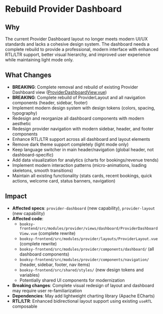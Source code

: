 # Rebuild Provider Dashboard

## Why

The current Provider Dashboard layout no longer meets modern UI/UX standards and lacks a cohesive design system. The dashboard needs a complete rebuild to provide a professional, modern interface with enhanced RTL/LTR support, better visual hierarchy, and improved user experience while maintaining light mode only.

## What Changes

- **BREAKING**: Complete removal and rebuild of existing Provider Dashboard view ([ProviderDashboardView.vue](../../booksy-frontend/src/modules/provider/views/dashboard/ProviderDashboardView.vue))
- **BREAKING**: Complete rebuild of ProviderLayout and all navigation components (header, sidebar, footer)
- Implement modern design system with design tokens (colors, spacing, typography)
- Redesign and reorganize all dashboard components with modern aesthetic
- Redesign provider navigation with modern sidebar, header, and footer components
- Enhance RTL/LTR support across all dashboard and layout elements
- Remove dark theme support completely (light mode only)
- Keep language switcher in main header/navigation (global header, not dashboard-specific)
- Add data visualization for analytics (charts for bookings/revenue trends)
- Implement modern interaction patterns (micro-animations, loading skeletons, smooth transitions)
- Maintain all existing functionality (stats cards, recent bookings, quick actions, welcome card, status banners, navigation)

## Impact

- **Affected specs**: `provider-dashboard` (new capability), `provider-layout` (new capability)
- **Affected code**:
  - `booksy-frontend/src/modules/provider/views/dashboard/ProviderDashboardView.vue` (complete rewrite)
  - `booksy-frontend/src/modules/provider/layouts/ProviderLayout.vue` (complete rewrite)
  - `booksy-frontend/src/modules/provider/components/dashboard/` (all dashboard components)
  - `booksy-frontend/src/modules/provider/components/navigation/` (header, sidebar, footer, nav items)
  - `booksy-frontend/src/shared/styles/` (new design tokens and variables)
  - Potentially shared UI components for modernization
- **Breaking changes**: Complete visual redesign of layout and dashboard may require user re-familiarization
- **Dependencies**: May add lightweight charting library (Apache ECharts)
- **RTL/LTR**: Enhanced bidirectional layout support using existing `useRTL` composable
